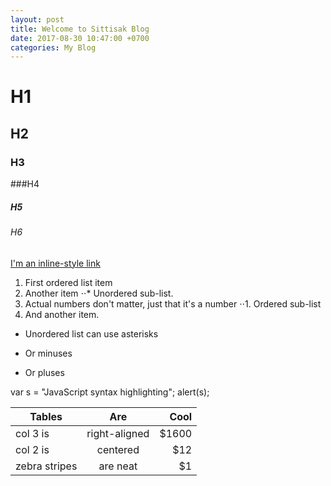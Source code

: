 ```yaml
---
layout: post
title: Welcome to Sittisak Blog
date: 2017-08-30 10:47:00 +0700
categories: My Blog
---
```

# H1
## H2
### H3
###H4
##### H5
###### H6
[I'm an inline-style link](https://www.google.com)
1. First ordered list item
2. Another item
⋅⋅* Unordered sub-list. 
1. Actual numbers don't matter, just that it's a number
⋅⋅1. Ordered sub-list
4. And another item.
* Unordered list can use asterisks
- Or minuses
+ Or pluses

[logo]: https://www.google.co.th/search?q=football&client=firefox-b-ab&dcr=0&source=lnms&tbm=isch&sa=X&ved=0ahUKEwjG7piTzIDWAhUGRY8KHeAhCGQQ_AUICigB&biw=1366&bih=669#imgrc=ylXg4Dmfmt2I9M:"
var s = "JavaScript syntax highlighting";
alert(s);

| Tables        | Are           | Cool  |
| ------------- |:-------------:| -----:|
| col 3 is      | right-aligned | $1600 |
| col 2 is      | centered      |   $12 |
| zebra stripes | are neat      |    $1 |

